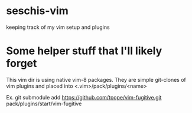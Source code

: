 # seschis-vim

keeping track of my vim setup and plugins

# Some helper stuff that I'll likely forget
This vim dir is using native vim-8 packages. They are simple git-clones of vim
plugins and placed into \<.vim\>/pack/plugins/\<name\>

Ex.
    git submodule add https://github.com/tpope/vim-fugitive.git pack/plugins/start/vim-fugitive


